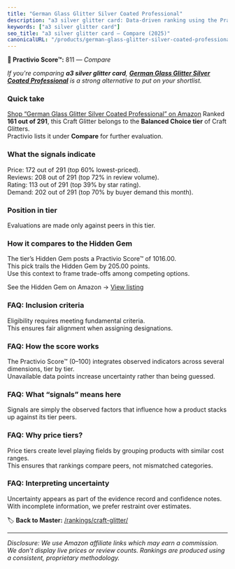 ```yaml
---
title: "German Glass Glitter Silver Coated Professional"
description: "a3 silver glitter card: Data-driven ranking using the Practivio Score™. Positioned by quality, value, demand, findability, momentum."
keywords: ["a3 silver glitter card"]
seo_title: "a3 silver glitter card — Compare (2025)"
canonicalURL: "/products/german-glass-glitter-silver-coated-professional-B0934PRW7Y/"
---
```


**🛒 Practivio Score™:** 811 — _Compare_


*If you're comparing **a3 silver glitter card**, **[German Glass Glitter Silver Coated Professional](https://www.amazon.com/dp/B0934PRW7Y?tag=practivio-20)** is a strong alternative to put on your shortlist.*
### Quick take
[Shop “German Glass Glitter Silver Coated Professional” on Amazon](https://www.amazon.com/dp/B0934PRW7Y?tag=practivio-20)
Ranked **161 out of 291**, this Craft Glitter belongs to the **Balanced Choice tier** of Craft Glitters.  
Practivio lists it under **Compare** for further evaluation.

### What the signals indicate
Price: 172 out of 291 (top 60% lowest-priced).  
Reviews: 208 out of 291 (top 72% in review volume).  
Rating: 113 out of 291 (top 39% by star rating).  
Demand: 202 out of 291 (top 70% by buyer demand this month).

### Position in tier
Evaluations are made only against peers in this tier.

### How it compares to the Hidden Gem
The tier’s Hidden Gem posts a Practivio Score™ of 1016.00.  
This pick trails the Hidden Gem by 205.00 points.  
Use this context to frame trade-offs among competing options.  

See the Hidden Gem on Amazon → [View listing](https://www.amazon.com/dp/B009WLPEJA?tag=practivio-20)

### FAQ: Inclusion criteria
Eligibility requires meeting fundamental criteria.  
This ensures fair alignment when assigning designations.

### FAQ: How the score works
The Practivio Score™ (0–100) integrates observed indicators across several dimensions, tier by tier.  
Unavailable data points increase uncertainty rather than being guessed.

### FAQ: What “signals” means here
Signals are simply the observed factors that influence how a product stacks up against its tier peers.

### FAQ: Why price tiers?
Price tiers create level playing fields by grouping products with similar cost ranges.  
This ensures that rankings compare peers, not mismatched categories.

### FAQ: Interpreting uncertainty
Uncertainty appears as part of the evidence record and confidence notes.  
With incomplete information, we prefer restraint over estimates.

<!-- Missing template for Compare/CompareWithinPriceClass -->


🏷️ **Back to Master:** [/rankings/craft-glitter/](/rankings/craft-glitter/)

---
_Disclosure: We use Amazon affiliate links which may earn a commission. We don’t display live prices or review counts. Rankings are produced using a consistent, proprietary methodology._
